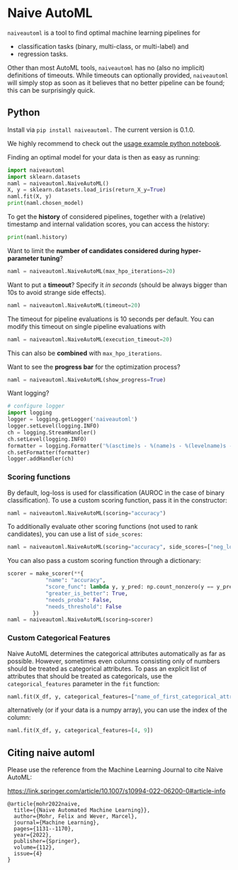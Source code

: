 # Naive AutoML
`naiveautoml` is a tool to find optimal machine learning pipelines for
- classification tasks (binary, multi-class, or multi-label) and
- regression tasks.

Other than most AutoML tools, `naiveautoml` has no (also no implicit) definitions of timeouts. While timeouts can optionally provided, `naiveautoml` will simply stop as soon as it believes that no better pipeline can be found; this can be surprisingly quick.

## Python
Install via `pip install naiveautoml.`
The current version is 0.1.0.

We highly recommend to check out the [usage example python notebook](https://github.com/fmohr/naiveautoml/blob/master/python/usage-example.ipynb).

Finding an optimal model for your data is then as easy as running:

```python
import naiveautoml
import sklearn.datasets
naml = naiveautoml.NaiveAutoML()
X, y = sklearn.datasets.load_iris(return_X_y=True)
naml.fit(X, y)
print(naml.chosen_model)
```

To get the **history** of considered pipelines, together with a (relative) timestamp and internal validation scores, you can access the history:

```python
print(naml.history)
```

Want to limit the **number of candidates considered during hyper-parameter tuning**?

```python
naml = naiveautoml.NaiveAutoML(max_hpo_iterations=20)
```
Want to put a **timeout**? Specify it *in seconds* (should be always bigger than 10s to avoid strange side effects).

```python
naml = naiveautoml.NaiveAutoML(timeout=20)
```
The timeout for pipeline evaluations is 10 seconds per default. You can modify this timeout on single pipeline evaluations with

```python
naml = naiveautoml.NaiveAutoML(execution_timeout=20)
```

This can also be **combined** with `max_hpo_iterations`.

Want to see the **progress bar** for the optimization process?

```python
naml = naiveautoml.NaiveAutoML(show_progress=True)
```

Want logging?

```python
# configure logger
import logging
logger = logging.getLogger('naiveautoml')
logger.setLevel(logging.INFO)
ch = logging.StreamHandler()
ch.setLevel(logging.INFO)
formatter = logging.Formatter('%(asctime)s - %(name)s - %(levelname)s - %(message)s')
ch.setFormatter(formatter)
logger.addHandler(ch)
```

### Scoring functions
By default, log-loss is used for classification (AUROC in the case of binary classification). To use a custom scoring function, pass it in the constructor:

```python
naml = naiveautoml.NaiveAutoML(scoring="accuracy")
```

To additionally evaluate other scoring functions (not used to rank candidates), you can use a list of `side_scores`:
```python
naml = naiveautoml.NaiveAutoML(scoring="accuracy", side_scores=["neg_log_loss", "f1_score"])
```

You can also pass a custom scoring function through a dictionary:

```python
scorer = make_scorer(**{
            "name": "accuracy",
            "score_func": lambda y, y_pred: np.count_nonzero(y == y_pred).mean(),
            "greater_is_better": True,
            "needs_proba": False,
            "needs_threshold": False
        })
naml = naiveautoml.NaiveAutoML(scoring=scorer)
```

### Custom Categorical Features
Naive AutoML determines the categorical attributes automatically as far as possible.
However, sometimes even columns consisting only of numbers should be treated as categorical attributes.
To pass an explicit list of attributes that should be treated as categoricals, use the `categorical_features` parameter in the `fit` function:

```python
naml.fit(X_df, y, categorical_features=["name_of_first_categorical_attribute", "name_of_second_categorical_attribute"])
```
alternatively (or if your data is a numpy array), you can use the index of the column:
```python
naml.fit(X_df, y, categorical_features=[4, 9])
```

## Citing naive automl
Please use the reference from the Machine Learning Journal to cite Naive AutoML:

https://link.springer.com/article/10.1007/s10994-022-06200-0#article-info

```
@article{mohr2022naive,
  title={{Naive Automated Machine Learning}},
  author={Mohr, Felix and Wever, Marcel},
  journal={Machine Learning},
  pages={1131--1170},
  year={2022},
  publisher={Springer},
  volume={112},
  issue={4}
}

